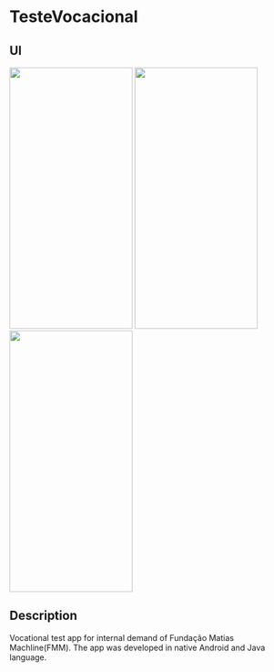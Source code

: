# TesteVocacional

## UI
<img src="https://user-images.githubusercontent.com/59902202/104506275-8a272a80-55bb-11eb-93e1-c0d6276168ef.jpg"
height="458" width="216">
<img src="https://user-images.githubusercontent.com/59902202/104506273-898e9400-55bb-11eb-9b4e-7823bec35ca9.jpg"
height="458" width="216">
<img src="https://user-images.githubusercontent.com/59902202/104506279-8abfc100-55bb-11eb-9860-e3f94a4e9faf.jpg"
height="458" width="216">

## Description
Vocational test app for internal demand of Fundação Matias Machline(FMM). The app was developed in native Android and Java language.
